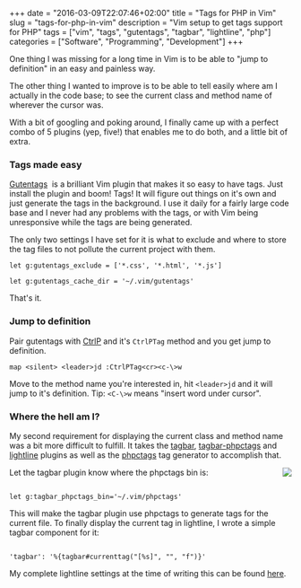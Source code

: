 +++
date = "2016-03-09T22:07:46+02:00"
title = "Tags for PHP in Vim"
slug = "tags-for-php-in-vim"
description = "Vim setup to get tags support for PHP"
tags = ["vim", "tags", "gutentags", "tagbar", "lightline", "php"]
categories = ["Software", "Programming", "Development"]
+++
<p>
One thing I was missing for a long time in Vim is to be able to "jump to definition" in an easy and painless way.
</p>

<p>
The other thing I wanted to improve is to be able to tell easily where am I actually in the code base; to see the current class and method name of wherever the cursor was.
</p>

<p>
With a bit of googling and poking around, I finally came up with a perfect combo of 5 plugins (yep, five!) that enables me to do both, and a little bit of extra.
</p>

<h3>
Tags made easy
</h3>

<p>
<a href="https://github.com/ludovicchabant/vim-gutentags">Gutentags</a>&nbsp; is a brilliant Vim plugin that makes it so easy to have tags. Just install the plugin and boom! Tags! It will figure out things on it's own and just generate the tags in the background. I use it daily for a fairly large code base and I never had any problems with the tags, or with Vim being unresponsive while the tags are being generated.
</p>

<p>
The only two settings I have set for it is what to exclude and where to store the tag files to not pollute the current project with them.
</p>

<p>
<code>let g:gutentags_exclude = ['*.css', '*.html', '*.js']</code>
<br>

<code>let g:gutentags_cache_dir = '~/.vim/gutentags'</code>
</p>

<p>
That's it.
</p>

<h3>
Jump to definition
</h3>

<p>
Pair gutentags with <a href="https://github.com/ctrlpvim/ctrlp.vim">CtrlP</a>  and it's <code>CtrlPTag</code> method and you get jump to definition.
</p>

<p>
<code>map &lt;silent&gt; &lt;leader&gt;jd :CtrlPTag&lt;cr&gt;&lt;c-\&gt;w</code>
</p>

<p>
Move to the method name you're interested in, hit <code>&lt;leader&gt;jd</code> and it will jump to it's definition. Tip: <code>&lt;C-\&gt;w</code> means "insert word under cursor".
</p>

<h3>
Where the hell am I?
</h3>

<p>
My second requirement for displaying the current class and method name was a bit more difficult to fulfill. It takes the <a href="https://github.com/majutsushi/tagbar">tagbar</a>, <a href="https://github.com/vim-php/tagbar-phpctags.vim">tagbar-phpctags</a>  and <a href="https://github.com/itchyny/lightline.vim">lightline</a>  plugins as well as the <a href="https://github.com/vim-php/phpctags">phpctags</a>  tag generator to accomplish that.
</p>

<p><img unselectable="on" style="cursor: default; float: right; margin: 0px 0px 10px 10px;" src="http://robertbasic.com/static/img/posts/vim-lightline-tagbar.png"></p>

<p>
Let the tagbar plugin know where the phpctags bin is:
</p>

<p>
<code>
let g:tagbar_phpctags_bin='~/.vim/phpctags'
</code>
</p>

<p>
This will make the tagbar plugin use phpctags to generate tags for the current file. To finally display the current tag in lightline, I wrote a simple tagbar component for it:
</p>

<p>
<code>
'tagbar': '%{tagbar#currenttag("[%s]", "", "f")}'
</code>
</p>

<p>
My complete lightline settings at the time of writing this can be found <a href="https://github.com/robertbasic/vimstuff/blob/178e2ed445dd11f564ab0c5f71b23eb6dc89f918/.vimrc#L222-L238">here</a>.
</p>
